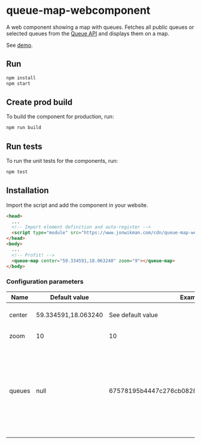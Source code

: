 # queue-map-webcomponent

A web component showing a map with queues. Fetches all public queues or selected queues from the [Queue API](https://queue-api.northbricks.io/queue-admin-bff/queues) and displays them on a map.

See [demo](https://www.jonwikman.com/cdn/).

## Run

```sh
npm install
npm start
```

## Create prod build

To build the component for production, run:

```sh
npm run build
```


## Run tests

To run the unit tests for the components, run:

```sh
npm test
```

## Installation

Import the script and add the component in your website.

```html
<head>
  ...
  <!-- Import element definition and auto-register -->
  <script type="module" src="https://www.jonwikman.com/cdn/queue-map-webcomponent.esm.js"></script>
</head>
<body>
  ...
  <!-- Profit! -->
  <queue-map center="59.334591,18.063240" zoom="9"></queue-map>
</body>
```

### Configuration parameters

|  Name  |     Default value   |   Example value   |          Description       |
|--------|---------------------|-------------------|----------------------------|
| center | 59.334591,18.063240 | See default value | Center of the map to show. |
| zoom   |                  10 |                10 | Initial map zoom level.    |
| queues |                null | 67578195b4447c276cb0828b,67578195b4447c276cb0828b | Comma separated list of queue id to show on map. If none is specified all public queues will be displayed |
